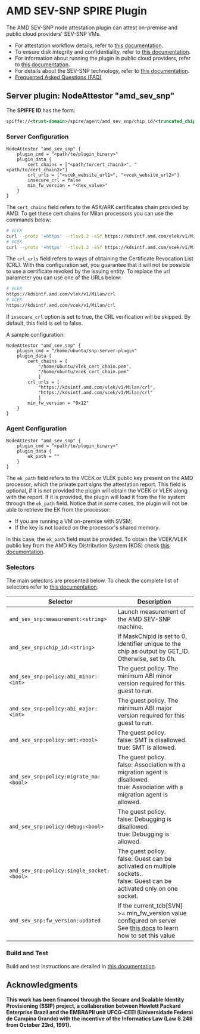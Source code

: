 # AMD SEV-SNP SPIRE Plugin

The AMD SEV-SNP node attestation plugin can attest on-premise and public cloud providers' SEV-SNP VMs. 

- For attestation workflow details, refer to [this documentation](./docs/attestation.md).
- To ensure disk integrity and confidentiality, refer to [this documentation](./docs/disk-integrity-confidentiality.md).
- For information about running the plugin in public cloud providers, refer to [this documentation](./docs/cloud-providers.md).
- For details about the SEV-SNP technology, refer to [this documentation](./docs/amd-sev-snp.md).
- [Frequented Asked Questions (FAQ)](./docs/FAQ.md)

## Server plugin: NodeAttestor "amd_sev_snp"

The **SPIFFE ID** has the form:

```xml
spiffe://<trust-domain>/spire/agent/amd_sev_snp/chip_id/<truncated_chip_id>/measurement/<truncated_measurement>/report_id/<report_id>
```

### Server Configuration

```hcl
NodeAttestor "amd_sev_snp" {
    plugin_cmd = "<path/to/plugin_binary>"
    plugin_data {
        cert_chains = ["<path/to/cert_chain1>", "<path/to/cert_chain2>"]
        crl_urls = ["<vcek_website_url1>", "<vcek_website_url2>"]
        insecure_crl = false
        min_fw_version = "<hex_value>"
    }
}
```

The `cert_chains` field refers to the ASK/ARK certificates chain provided by AMD.
To get these cert chains for Milan processors you can use the commands below:

```bash
# VLEK
curl --proto '=https' --tlsv1.2 -sSf https://kdsintf.amd.com/vlek/v1/Milan/cert_chain -o vlek_cert_chain.pem
# VCEK
curl --proto '=https' --tlsv1.2 -sSf https://kdsintf.amd.com/vcek/v1/Milan/cert_chain -o vcek_cert_chain.pem
```

The `crl_urls` field refers to ways of obtaining the Certificate Revocation List (CRL). With this configuration set, you guarantee that it will not be possible to use a certificate revoked by the issuing entity. To replace the url parameter you can use one of the URLs below:

```bash
# VLEK
https://kdsintf.amd.com/vlek/v1/Milan/crl
# VCEK
https://kdsintf.amd.com/vcek/v1/Milan/crl
```

If `insecure_crl` option is set to true, the CRL verification will be skipped. By default, this field is set to false. 

A sample configuration:

```hcl
NodeAttestor "amd_sev_snp" {
    plugin_cmd = "/home/ubuntu/snp-server-plugin"
    plugin_data {
        cert_chains = [
            "/home/ubuntu/vlek_cert_chain.pem",
            "/home/ubuntu/vcek_cert_chain.pem"
            ]
        crl_urls = [
            "https://kdsintf.amd.com/vlek/v1/Milan/crl",
            "https://kdsintf.amd.com/vcek/v1/Milan/crl"
            ]
        min_fw_version = "0x12"
    }
}
```


### Agent Configuration

```hcl
NodeAttestor "amd_sev_snp" {
    plugin_cmd = "<path/to/plugin_binary>"
    plugin_data {
        ek_path = ""
    }
}
```

The `ek_path` field refers to the VCEK or VLEK public key present on the AMD processor, which the private part signs the attestation report. This field is optional, if it is not provided the plugin will obtain the VCEK or VLEK along with the report. If it is provided, the plugin will load it from the file system through the `ek_path` field. Notice that in some cases, the plugin will not be able to retrieve the EK from the processor:

* If you are running a VM on-premise with SVSM;
* If the key is not loaded on the processor's shared memory.

In this case, the `ek_path` field must be provided. To obtain the VCEK/VLEK public key from the AMD Key Distribution System (KDS) check [this documentation](./docs/snpguest.md).

### Selectors

The main selectors are presented below. 
To check the complete list of selectors refer to [this documentation](./docs/selectors.md).

|Selector                                                           | Description                                                                              |
|-------------------------------------------------------------------|------------------------------------------------------------------------------------------|
| `amd_sev_snp:measurement:<string>`                                | Launch measurement of the AMD SEV-SNP machine. |
| `amd_sev_snp:chip_id:<string>`                             | If MaskChipId is set to 0, Identifier unique to the chip as output by GET_ID. Otherwise, set to 0h. |
| `amd_sev_snp:policy:abi_minor:<int>`                                | The guest policy. The minimum ABI minor version required for this guest to run.                                                               |
| `amd_sev_snp:policy:abi_major:<int>`                                | The guest policy. The minimum ABI major version required for this guest to run.                                                               |
| `amd_sev_snp:policy:smt:<bool>`                                | The guest policy. <br/> false: SMT is disallowed.<br/> true: SMT is allowed.                                                              |
| `amd_sev_snp:policy:migrate_ma:<bool>`                                | The guest policy. <br/> false: Association with a migration agent is disallowed. <br/> true: Association with a migration agent is allowed. |
| `amd_sev_snp:policy:debug:<bool>`                                | The guest policy. <br/> false: Debugging is disallowed. <br/> true: Debugging is allowed. |
| `amd_sev_snp:policy:single_socket:<bool>`                                | The guest policy. <br/> false: Guest can be activated on multiple sockets. <br/> false: Guest can be activated only on one socket. |
| `amd_sev_snp:fw_version:updated` | If the current_tcb[SVN] >= min_fw_version value configured on server <br/> See [this docs](./FAQ.md#4---how-can-i-set-the-min_fw_version-on-server-conf) to learn how to set this value |

### Build and Test

Build and test instructions are detailed in [this documentation](./docs/build.md).

## Acknowledgments

**This work has been financed through the Secure and Scalable Identity Provisioning (SSIP) project, a collaboration between Hewlett Packard Enterprise Brazil and the EMBRAPII unit UFCG-CEEI (Universidade Federal de Campina Grande) with the incentive of the Informatics Law (Law 8.248 from October 23rd, 1991).**

